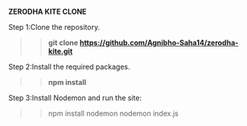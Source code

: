 **ZERODHA KITE CLONE**

Step 1:Clone the repository.
>>**git clone https://github.com/Agnibho-Saha14/zerodha-kite.git**

Step 2:Install the required packages.
>>**npm install**

Step 3:Install Nodemon and run the site:
>> npm install nodemon
>> nodemon index.js
